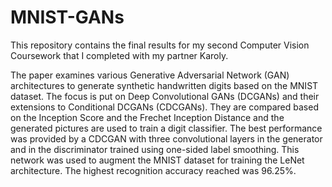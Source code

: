 # MNIST-GANs
This repository contains the final results for my second Computer Vision Coursework that I completed with my partner Karoly. 

The paper examines various Generative Adversarial Network (GAN) architectures to generate synthetic handwritten digits based on the MNIST dataset. The focus is put on Deep Convolutional GANs (DCGANs) and their extensions to Conditional DCGANs (CDCGANs). They are compared based on the Inception Score and the Frechet Inception Distance and the generated pictures are used to train a digit classifier. The best performance was provided by a CDCGAN with three convolutional layers in the generator and in the discriminator trained using one-sided label smoothing. This network was used to augment the MNIST dataset for training the LeNet architecture. The highest recognition accuracy reached was 96.25%.
